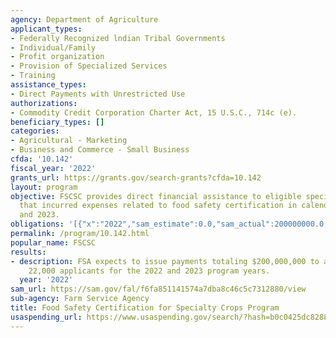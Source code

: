 ```yaml
---
agency: Department of Agriculture
applicant_types:
- Federally Recognized lndian Tribal Governments
- Individual/Family
- Profit organization
- Provision of Specialized Services
- Training
assistance_types:
- Direct Payments with Unrestricted Use
authorizations:
- Commodity Credit Corporation Charter Act, 15 U.S.C., 714c (e).
beneficiary_types: []
categories:
- Agricultural - Marketing
- Business and Commerce - Small Business
cfda: '10.142'
fiscal_year: '2022'
grants_url: https://grants.gov/search-grants?cfda=10.142
layout: program
objective: FSCSC provides direct financial assistance to eligible specialty crop operations
  that incurred expenses related to food safety certification in calendar years 2022
  and 2023.
obligations: '[{"x":"2022","sam_estimate":0.0,"sam_actual":200000000.0,"usa_spending_actual":20248.55},{"x":"2023","sam_estimate":0.0,"sam_actual":0.0,"usa_spending_actual":251624.84},{"x":"2024","sam_estimate":0.0,"sam_actual":0.0,"usa_spending_actual":123767.46}]'
permalink: /program/10.142.html
popular_name: FSCSC
results:
- description: FSA expects to issue payments totaling $200,000,000 to an estimated
    22,000 applicants for the 2022 and 2023 program years.
  year: '2022'
sam_url: https://sam.gov/fal/f6fa851141574a7dba8c46c5c7312880/view
sub-agency: Farm Service Agency
title: Food Safety Certification for Specialty Crops Program
usaspending_url: https://www.usaspending.gov/search/?hash=b0c0425dc8288ea26fc1766ec9419884
---
```

